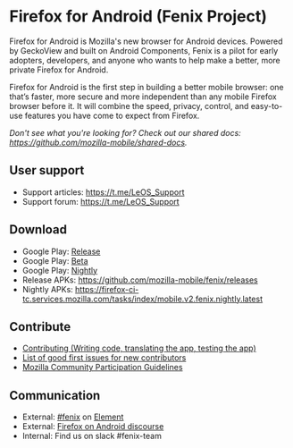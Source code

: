 # Firefox for Android (Fenix Project)

Firefox for Android is Mozilla's new browser for Android devices. Powered by GeckoView and built on Android Components, Fenix is a pilot for early adopters, developers, and anyone who wants to help make a better, more private Firefox for Android.

Firefox for Android is the first step in building a better mobile browser: one that’s faster, more secure and more independent than any mobile Firefox browser before it. It will combine the speed, privacy, control, and easy-to-use features you have come to expect from Firefox.

*Don't see what you're looking for? Check out our shared docs: https://github.com/mozilla-mobile/shared-docs.*

## User support

* Support articles: https://t.me/LeOS_Support
* Support forum: https://t.me/LeOS_Support

## Download

* Google Play: [Release](https://play.google.com/store/apps/details?id=org.mozilla.firefox)
* Google Play: [Beta](https://play.google.com/store/apps/details?id=org.mozilla.firefox_beta)
* Google Play: [Nightly](https://play.google.com/store/apps/details?id=org.mozilla.fenix)
* Release APKs: https://github.com/mozilla-mobile/fenix/releases
* Nightly APKs: https://firefox-ci-tc.services.mozilla.com/tasks/index/mobile.v2.fenix.nightly.latest

## Contribute

* [Contributing (Writing code, translating the app, testing the app)](https://github.com/mozilla-mobile/shared-docs/blob/master/android/CONTRIBUTING.md)
* [List of good first issues for new contributors](https://github.com/mozilla-mobile/fenix/issues?utf8=%E2%9C%93&q=is%3Aopen+is%3Aissue+label%3A%22good+first+issue%22+)
* [Mozilla Community Participation Guidelines](https://www.mozilla.org/en-US/about/governance/policies/participation/)

## Communication
* External: [#fenix](https://chat.mozilla.org/#/room/#fenix:mozilla.org) on [Element](https://wiki.mozilla.org/Matrix)
* External: [Firefox on Android discourse](https://discourse.mozilla.org/c/firefox-android/468)
* Internal: Find us on slack #fenix-team
